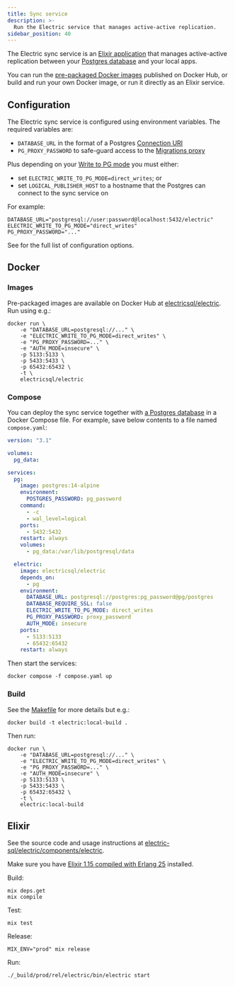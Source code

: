 ```yaml
---
title: Sync service
description: >-
  Run the Electric service that manages active-active replication.
sidebar_position: 40
---
```


The Electric sync service is an [Elixir application](https://elixir-lang.org) that manages active-active replication between your [Postgres database](./postgres.md) and your local apps.

You can run the [pre-packaged Docker images](#images) published on Docker Hub, or build and run your own Docker image, or run it directly as an Elixir service.

## Configuration

The Electric sync service is configured using environment variables. The required variables are:

- `DATABASE_URL` in the format of a Postgres [Connection URI](https://www.postgresql.org/docs/current/libpq-connect.html#LIBPQ-CONNSTRING-URIS)
- `PG_PROXY_PASSWORD` to safe-guard access to the [Migrations proxy](../data-modelling/migrations.md#migrations-proxy)

Plus depending on your [Write to PG mode](../../api/service#write-to-pg-mode) you must either:

- set `ELECTRIC_WRITE_TO_PG_MODE=direct_writes`; or
- set `LOGICAL_PUBLISHER_HOST` to a hostname that the Postgres can connect to the sync service on

For example:

```shell
DATABASE_URL="postgresql://user:password@localhost:5432/electric"
ELECTRIC_WRITE_TO_PG_MODE="direct_writes"
PG_PROXY_PASSWORD="..."
```

See <DocPageLink path="api/service" /> for the full list of configuration options.

## Docker

### Images

Pre-packaged images are available on Docker Hub at [electricsql/electric](https://hub.docker.com/r/electricsql/electric). Run using e.g.:

```shell
docker run \
    -e "DATABASE_URL=postgresql://..." \
    -e "ELECTRIC_WRITE_TO_PG_MODE=direct_writes" \
    -e "PG_PROXY_PASSWORD=..." \
    -e "AUTH_MODE=insecure" \
    -p 5133:5133 \
    -p 5433:5433 \
    -p 65432:65432 \
    -t \
    electricsql/electric
```

### Compose

You can deploy the sync service together with [a Postgres database](./postgres.md) in a Docker Compose file. For example, save below contents to a file named `compose.yaml`:

```yaml
version: "3.1"

volumes:
  pg_data:

services:
  pg:
    image: postgres:14-alpine
    environment:
      POSTGRES_PASSWORD: pg_password
    command:
      - -c
      - wal_level=logical
    ports:
      - 5432:5432
    restart: always
    volumes:
      - pg_data:/var/lib/postgresql/data

  electric:
    image: electricsql/electric
    depends_on:
      - pg
    environment:
      DATABASE_URL: postgresql://postgres:pg_password@pg/postgres
      DATABASE_REQUIRE_SSL: false
      ELECTRIC_WRITE_TO_PG_MODE: direct_writes
      PG_PROXY_PASSWORD: proxy_password
      AUTH_MODE: insecure
    ports:
      - 5133:5133
      - 65432:65432
    restart: always
```

Then start the services:

```shell
docker compose -f compose.yaml up
```

### Build

See the [Makefile](https://github.com/electric-sql/electric/blob/main/components/electric/Makefile) for more details but e.g.:

```shell
docker build -t electric:local-build .
```

Then run:

```shell
docker run \
    -e "DATABASE_URL=postgresql://..." \
    -e "ELECTRIC_WRITE_TO_PG_MODE=direct_writes" \
    -e "PG_PROXY_PASSWORD=..." \
    -e "AUTH_MODE=insecure" \
    -p 5133:5133 \
    -p 5433:5433 \
    -p 65432:65432 \
    -t \
    electric:local-build
```

## Elixir

See the source code and usage instructions at [electric-sql/electric/components/electric](https://github.com/electric-sql/electric/tree/main/components/electric#readme).

Make sure you have [Elixir 1.15 compiled with Erlang 25](https://thinkingelixir.com/install-elixir-using-asdf/) installed.

Build:

```shell
mix deps.get
mix compile
```

Test:

```shell
mix test
```

Release:

```shell
MIX_ENV="prod" mix release
```

Run:

```shell
./_build/prod/rel/electric/bin/electric start
```
